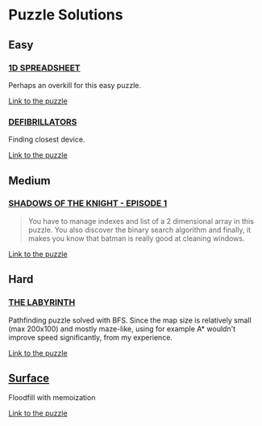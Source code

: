 # Puzzle Solutions

## Easy

### [1D SPREADSHEET](easy/1d-spreadsheet.rs)
Perhaps an overkill for this easy puzzle.

[Link to the puzzle](https://www.codingame.com/training/easy/1d-spreadsheet)

### [DEFIBRILLATORS](easy/defibrillators.rs)
Finding closest device.

[Link to the puzzle](https://www.codingame.com/training/easy/defibrillators)


## Medium

### [SHADOWS OF THE KNIGHT - EPISODE 1](medium/shadows-of-the-knight-episode-1.rs)
>You have to manage indexes and list of a 2 dimensional array in this puzzle. You also discover the binary search algorithm and finally, it makes you know that batman is really good at cleaning windows.

[Link to the puzzle](https://www.codingame.com/training/medium/shadows-of-the-knight-episode-1)


## Hard

### [THE LABYRINTH](hard/The_Labyrinth.rs)
Pathfinding puzzle solved with BFS. Since the map size is relatively small (max 200x100) and mostly maze-like, using for example A* wouldn't improve speed significantly, from my experience.

[Link to the puzzle](https://www.codingame.com/training/hard/the-labyrinth)

## [Surface](Surface.rs)
Floodfill with memoization

[Link to the puzzle](https://www.codingame.com/training/hard/surface)
